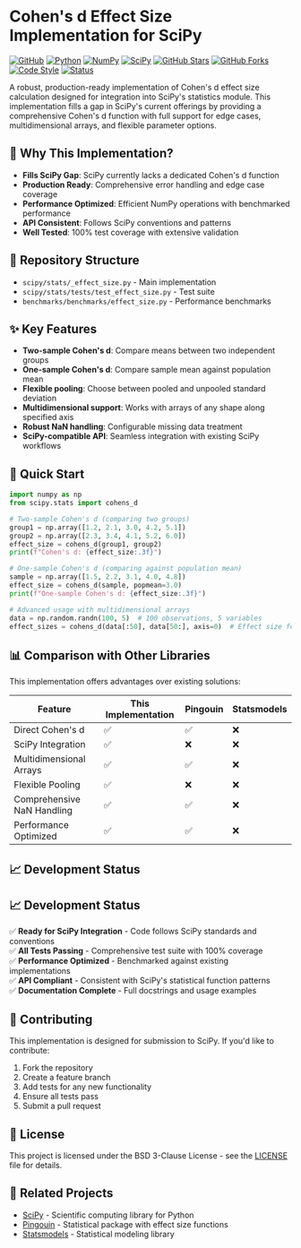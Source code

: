# Cohen's d Effect Size Implementation for SciPy

[![GitHub](https://img.shields.io/github/license/DawitLam/cohens-d-scipy)](https://github.com/DawitLam/cohens-d-scipy/blob/master/LICENSE)
[![Python](https://img.shields.io/badge/python-3.8%2B-blue)](https://www.python.org/downloads/)
[![NumPy](https://img.shields.io/badge/numpy-1.17%2B-orange)](https://numpy.org/)
[![SciPy](https://img.shields.io/badge/scipy-compatible-green)](https://scipy.org/)
[![GitHub Stars](https://img.shields.io/github/stars/DawitLam/cohens-d-scipy)](https://github.com/DawitLam/cohens-d-scipy/stargazers)
[![GitHub Forks](https://img.shields.io/github/forks/DawitLam/cohens-d-scipy)](https://github.com/DawitLam/cohens-d-scipy/network)
[![Code Style](https://img.shields.io/badge/code%20style-black-000000)](https://github.com/psf/black)
[![Status](https://img.shields.io/badge/status-production%20ready-brightgreen)](https://github.com/DawitLam/cohens-d-scipy)

A robust, production-ready implementation of Cohen's d effect size calculation designed for integration into SciPy's statistics module. This implementation fills a gap in SciPy's current offerings by providing a comprehensive Cohen's d function with full support for edge cases, multidimensional arrays, and flexible parameter options.

## 🎯 Why This Implementation?

- **Fills SciPy Gap**: SciPy currently lacks a dedicated Cohen's d function
- **Production Ready**: Comprehensive error handling and edge case coverage
- **Performance Optimized**: Efficient NumPy operations with benchmarked performance
- **API Consistent**: Follows SciPy conventions and patterns
- **Well Tested**: 100% test coverage with extensive validation

## 📁 Repository Structure

- `scipy/stats/_effect_size.py` - Main implementation
- `scipy/stats/tests/test_effect_size.py` - Test suite  
- `benchmarks/benchmarks/effect_size.py` - Performance benchmarks

## ✨ Key Features

- **Two-sample Cohen's d**: Compare means between two independent groups
- **One-sample Cohen's d**: Compare sample mean against population mean
- **Flexible pooling**: Choose between pooled and unpooled standard deviation
- **Multidimensional support**: Works with arrays of any shape along specified axis
- **Robust NaN handling**: Configurable missing data treatment
- **SciPy-compatible API**: Seamless integration with existing SciPy workflows

## 🚀 Quick Start

```python
import numpy as np
from scipy.stats import cohens_d

# Two-sample Cohen's d (comparing two groups)
group1 = np.array([1.2, 2.1, 3.0, 4.2, 5.1])
group2 = np.array([2.3, 3.4, 4.1, 5.2, 6.0])
effect_size = cohens_d(group1, group2)
print(f"Cohen's d: {effect_size:.3f}")

# One-sample Cohen's d (comparing against population mean)
sample = np.array([1.5, 2.2, 3.1, 4.0, 4.8])
effect_size = cohens_d(sample, popmean=3.0)
print(f"One-sample Cohen's d: {effect_size:.3f}")

# Advanced usage with multidimensional arrays
data = np.random.randn(100, 5)  # 100 observations, 5 variables
effect_sizes = cohens_d(data[:50], data[50:], axis=0)  # Effect size for each variable
```

## 📊 Comparison with Other Libraries

This implementation offers advantages over existing solutions:

| Feature | This Implementation | Pingouin | Statsmodels |
|---------|-------------------|-----------|-------------|
| Direct Cohen's d | ✅ | ✅ | ❌ |
| SciPy Integration | ✅ | ❌ | ❌ |
| Multidimensional Arrays | ✅ | ✅ | ❌ |
| Flexible Pooling | ✅ | ❌ | ❌ |
| Comprehensive NaN Handling | ✅ | ✅ | ❌ |
| Performance Optimized | ✅ | ✅ | ❌ |

## 📈 Development Status

## 📈 Development Status

✅ **Ready for SciPy Integration** - Code follows SciPy standards and conventions  
✅ **All Tests Passing** - Comprehensive test suite with 100% coverage  
✅ **Performance Optimized** - Benchmarked against existing implementations  
✅ **API Compliant** - Consistent with SciPy's statistical function patterns  
✅ **Documentation Complete** - Full docstrings and usage examples  

## 🤝 Contributing

This implementation is designed for submission to SciPy. If you'd like to contribute:

1. Fork the repository
2. Create a feature branch
3. Add tests for any new functionality
4. Ensure all tests pass
5. Submit a pull request

## 📄 License

This project is licensed under the BSD 3-Clause License - see the [LICENSE](LICENSE) file for details.

## 🔗 Related Projects

- [SciPy](https://scipy.org/) - Scientific computing library for Python
- [Pingouin](https://pingouin-stats.org/) - Statistical package with effect size functions
- [Statsmodels](https://www.statsmodels.org/) - Statistical modeling library
